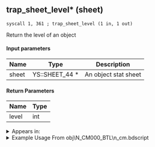 ## trap_sheet_level* (sheet)

`syscall 1, 361 ; trap_sheet_level (1 in, 1 out)`

Return the level of an object

#### Input parameters
| Name | Type | Description
|------|------|------------
| sheet   | YS::SHEET_44 *   | An object stat sheet


#### Return Parameters
| Name | Type
|------|-----
| level   | int   


<details>
	<summary>Appears in:</summary>
| filename | Entity (obj)
|----------|-------------
| obj\N_CM000_BTL\n_cm.bdscript       | ((N) Marluxia (BTL) (CM))          

</details>

<details>
	<summary>Example Usage From obj\N_CM000_BTL\n_cm.bdscript</summary>
```plaintext
L16905:
 popToSp 0
 gosub 4, L398
 memcpyToSp 16, 16
 pushFromPSp 16
 syscall 1, 84 ; trap_obj_sheet (1 in, 1 out)
 syscall 1, 361 ; trap_sheet_level (1 in, 1 out)
 popToSpVal 152
 pushFromFSp 0
 pushImm 5
 syscall 1, 70 ; trap_obj_set_flag (2 in, 0 out)
 pushFromFSp 0
 pushImm 2
 gosub 4, L4608
 pushFromFSp 0
 fetchValue 4
 pushImm 0
 pushImmf 0
 syscall 1, 11 ; trap_sysobj_motion_start (3 in, 0 out)
 pushImmf 68
 gosub 4, L791
 pushFromFSp 0
 pushImm 30
 pushImm 0
 syscall 1, 262 ; trap_obj_voice (3 in, 0 out)
 pushImmf 72
 gosub 4, L791
 pushFromFSp 0
 pushImm 31
 pushImm 0
 syscall 1, 262 ; trap_obj_voice (3 in, 0 out)
 gosub 4, L3976
 pushImm 0
 syscall 1, 181 ; trap_light_create (1 in, 1 out)
 popToSp 4
 pushFromFSp 4
 pushImm 64
 pushImm 64
 pushImm 64
 pushImmf 10
 syscall 1, 183 ; trap_light_set_color (5 in, 0 out)
 pushFromFSp 4
 pushImm 1
 syscall 1, 182 ; trap_light_set_flag (2 in, 0 out)
 gosub 4, L398
 memcpyToSp 16, 16
 pushFromPSp 16
 syscall 1, 74 ; trap_obj_idle (1 in, 0 out)
 pushFromFSp 0
 gosub 4, L398
 memcpyToSp 16, 16
 pushFromPSp 16
 pushImm 254
 pushImmf 0
 syscall 1, 29 ; trap_obj_motion_capture (4 in, 1 out)
 drop 
 gosub 4, L398
 memcpyToSp 16, 16
 pushFromPSp 16
 fetchValue 4
 pushImm 0
 pushImmf 0
 syscall 1, 13 ; trap_sysobj_motion_push (3 in, 0 out)
 gosub 4, L398
 memcpyToSp 16, 16
 pushFromPSp 16
 gosub 12, L398
 memcpyToSp 16, 32
 pushFromPSp 32
 syscall 1, 201 ; trap_obj_dir (1 in, 1 out)
 memcpyToSp 16, 48
 pushFromPSp 48
 syscall 1, 79 ; trap_obj_set_dir (2 in, 0 out)
 pushFromFSp 0
 fetchValue 4
 pushImm 232
 pushImmf 0
 syscall 1, 11 ; trap_sysobj_motion_start (3 in, 0 out)
 pushFromFSp 0
 gosub 4, L398
 memcpyToSp 16, 16
 pushFromPSp 16
 pushImm 16386
 pushImm 0
 pushImm 0
 pushImm 0
 syscall 1, 18 ; trap_obj_attach (6 in, 0 out)
 pushFromFSp 0
 pushFromPAi L19988 ; ___ai '20' (L19988)
 pushFromFSp 0
 syscall 1, 157 ; trap_obj_camera_start (3 in, 0 out)
 halt 
 pushImmf 38
 gosub 4, L791
 pushFromFSp 0
 gosub 4, L7141
```
</details>

